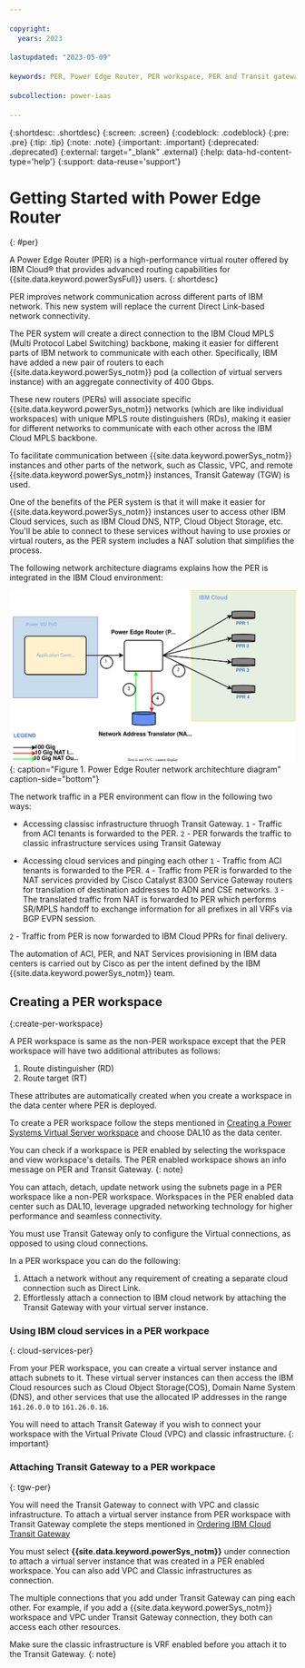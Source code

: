 ```yaml
---

copyright:
  years: 2023

lastupdated: "2023-05-09"

keywords: PER, Power Edge Router, PER workspace, PER and Transit gateway, IBM PER

subcollection: power-iaas

---
```


{:shortdesc: .shortdesc}
{:screen: .screen}
{:codeblock: .codeblock}
{:pre: .pre}
{:tip: .tip}
{:note: .note}
{:important: .important}
{:deprecated: .deprecated}
{:external: target="_blank" .external}
{:help: data-hd-content-type='help'}
{:support: data-reuse='support'}
<!-- {{site.data.keyword.powerSys_notm}} -->

# Getting Started with Power Edge Router
{: #per}

A Power Edge Router (PER) is a high-performance virtual router offered by IBM Cloud&reg; that provides advanced routing capabilities for {{site.data.keyword.powerSysFull}} users.
{: shortdesc}

PER improves network communication across different parts of IBM network. This new system will replace the current Direct Link-based network connectivity.

The PER system will create a direct connection to the IBM Cloud MPLS (Multi Protocol Label Switching) backbone, making it easier for different parts of IBM network to communicate with each other. Specifically, IBM have added a new pair of routers to each {{site.data.keyword.powerSys_notm}} pod (a collection of virtual servers instance) with an aggregate connectivity of 400 Gbps.

These new routers (PERs) will associate specific {{site.data.keyword.powerSys_notm}} networks (which are like individual workspaces) with unique MPLS route distinguishers (RDs), making it easier for different networks to communicate with each other across the IBM Cloud MPLS backbone.

To facilitate communication between {{site.data.keyword.powerSys_notm}} instances and other parts of the network, such as Classic, VPC, and remote {{site.data.keyword.powerSys_notm}} instances, Transit Gateway (TGW) is used.

One of the benefits of the PER system is that it will make it easier for {{site.data.keyword.powerSys_notm}} instances user to access other IBM Cloud services, such as IBM Cloud DNS, NTP, Cloud Object Storage, etc. You'll be able to connect to these services without having to use proxies or virtual routers, as the PER system includes a NAT solution that simplifies the process.

The following network architecture diagrams explains how the PER is integrated in the IBM Cloud environment:

![Power Edge Router network architechture diagram](./images/per-network-arch-diag.svg "Power Edge Router network architechture diagram"){: caption="Figure 1. Power Edge Router network architechture diagram" caption-side="bottom"}

The network traffic in a PER environment can flow in the following two ways:
- Accessing classisc infrastructure thruogh Transit Gateway.
  `1` - Traffic from ACI tenants is forwarded to the PER.
  `2` - PER forwards the traffic to classic infrastructure services using Transit Gateway
   
- Accessing cloud services and pinging each other
  `1`	- Traffic from ACI tenants is forwarded to the PER.
  `4`	- Traffic from PER is forwarded to the NAT services provided by Cisco Catalyst 8300 Service Gateway routers for translation of destination addresses to ADN and CSE networks.
  `3`	- The translated traffic from NAT is forwarded to PER which performs SR/MPLS handoff to exchange information for all prefixes in all VRFs via BGP EVPN session. 
<!-- what is the full form of PPR? -->
  `2` - Traffic from PER is now  forwarded to IBM Cloud PPRs for final delivery.

The automation of ACI, PER, and NAT Services provisioning in IBM data centers is carried out by Cisco as per the intent defined by the IBM {{site.data.keyword.powerSys_notm}} team. 

## Creating a PER workspace
{:create-per-workspace}

<!-- Q: Does a user gets the option to choose b/w PER or a non-PER workspace? -->
A PER workspace is same as the non-PER workspace except that the PER workspace will have two additional attributes as follows:
1.	Route distinguisher (RD)
2.	Route target (RT)
<!-- Q: How do I check back that my workspace have these 2 attr? -->

These attributes are automatically created when you create a workspace in the data center where PER is deployed.

To create a PER workspace follow the steps mentioned in [Creating a Power Systems Virtual Server workspace](/docs/power-iaas?topic=power-iaas-creating-power-virtual-server#creating-service) and choose DAL10 as the data center.
<!-- Q: Pprovide a list of data centers have PER deployed in them: -->
<!-- Q: Is there any TGW API that lists all the PER supported DCs -->
You can check if a workspace is PER enabled by selecting the workspace and view workspace's details. The PER enabled workspace shows an info message on PER and Transit Gateway.
{: note}

You can attach, detach, update network using the subnets page in a PER workspace like a non-PER workspace. Workspaces in the PER enabled data center such as DAL10, leverage upgraded networking technology for higher performance and seamless connectivity.

You must use Transit Gateway only to configure the Virtual connections, as opposed to using cloud connections.

In a PER workspace you can do the following:
1.	Attach a network without any requirement of creating a separate cloud connection such as Direct Link.
2.	Effortlessly attach a connection to IBM cloud network by attaching the Transit Gateway with your virtual server instance.

### Using IBM cloud services in a PER workpace
{: cloud-services-per}

From your PER workspace, you can create a virtual server instance and attach subnets to it. These virtual server instances can then access the IBM Cloud resources such as Cloud Object Storage(COS), Domain Name System (DNS), and other services that use the allocated IP addresses in the range `161.26.0.0` to `161.26.0.16`.

You will need to attach Transit Gateway if you wish to connect your workspace with the Virtual Private Cloud (VPC) and classic infrastructure.
{: important}

### Attaching Transit Gateway to a PER workpace
{: tgw-per}

You will need the Transit Gateway to connect with VPC and classic infrastructure. To attach a virtual server instance from PER workspace with Transit Gateway complete the steps mentioned in [Ordering IBM Cloud Transit Gateway](/docs/transit-gateway?topic=transit-gateway-ordering-transit-gateway&interface=ui)

You must select **{{site.data.keyword.powerSys_notm}}** under connection to attach a virtual server instance that was created in a PER enabled workspace. You can also add VPC and Classic infrastructures as connection. 

The multiple connections that you add under Transit Gateway can ping each other. For example, if you add a {{site.data.keyword.powerSys_notm}} workspace and VPC under Transit Gateway connection, they both can access each other resources.
<!-- Check correctness -->

Make sure the classic infrastructure is VRF enabled before you attach it to the Transit Gateway.
{: note}
